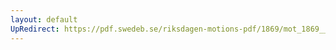 ```yaml
---
layout: default
UpRedirect: https://pdf.swedeb.se/riksdagen-motions-pdf/1869/mot_1869__ak__00105.pdf
---
```

